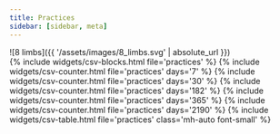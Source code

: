 ```yaml
---
title: Practices
sidebar: [sidebar, meta]
---
```

<div class="center" markdown='1'>
![8 limbs]({{ '/assets/images/8_limbs.svg' | absolute_url }})
</div>
{% include widgets/csv-blocks.html file='practices' %}
{% include widgets/csv-counter.html file='practices' days='7' %}
{% include widgets/csv-counter.html file='practices' days='30' %}
{% include widgets/csv-counter.html file='practices' days='182' %}
{% include widgets/csv-counter.html file='practices' days='365' %}
{% include widgets/csv-counter.html file='practices' days='2190' %}
{% include widgets/csv-table.html file='practices' class='mh-auto font-small' %}
